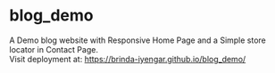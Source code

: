 # blog_demo
A Demo blog website with Responsive Home Page and a Simple store locator in Contact Page.   
Visit deployment at: https://brinda-iyengar.github.io/blog_demo/

